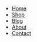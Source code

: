 <!DOCTYPE html>
<html lang="en">
<head>
    <meta charset="UTF-8">
    <meta name="viewport" content="width=device-width, initial-scale=1.0">
    <link rel="stylesheet" href="styles.css"> <!-- Link to your CSS file -->
    <title>My Navigation Bar</title>
</head>
<body>
    <nav>
        <ul>
            <li><a href="#">Home</a></li>
            <li><a href="#">Shop</a></li>
            <li><a href="#">Blog</a></li>
            <li><a href="#">About</a></li>
            <li><a href="#">Contact</a></li>
        </ul>
    </nav>
</body>
</html>
